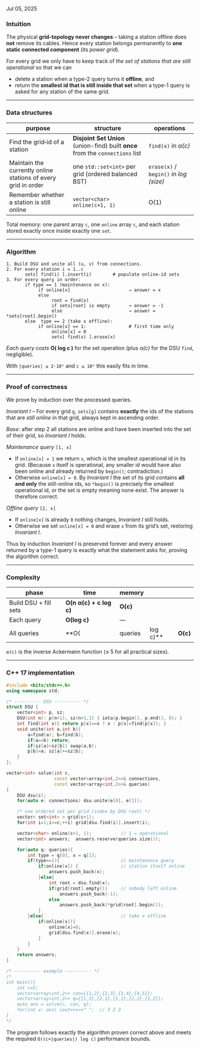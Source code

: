 Jul 05, 2025
### Intuition

The physical **grid-topology never changes** – taking a station offline does **not** remove its cables.
Hence every station belongs permanently to **one static connected component** (its *power grid*).

For every grid we only have to keep track of
*the set of stations that are still operational*
so that we can

* delete a station when a type-2 query turns it **offline**, and
* return the **smallest id that is still inside that set** when a type-1
  query is asked for any station of the same grid.

---

### Data structures

| purpose                                                       | structure                                                                      | operations                             |
| ------------------------------------------------------------- | ------------------------------------------------------------------------------ | -------------------------------------- |
| Find the grid‐id of a station                                 | **Disjoint Set Union** (union-find) built **once** from the `connections` list | `find(x)` in *α(c)*                    |
| Maintain the currently online stations of every grid in order | one `std::set<int>` per grid (ordered balanced BST)                            | `erase(x)` / `begin()` in *log (size)* |
| Remember whether a station is still online                    | `vector<char> online(c+1, 1)`                                                  | O(1)                                   |

Total memory: one parent array `c`, one `online` array `c`,
and each station stored exactly once inside exactly one `set`.

---

### Algorithm

```
1. Build DSU and unite all (u, v) from connections.
2. For every station i = 1..c
       sets[ find(i) ].insert(i)        # populate online-id sets
3. For every query in order:
       if type == 1 (maintenance on x):
            if online[x]                      → answer = x
            else
                 root = find(x)
                 if sets[root] is empty       → answer = -1
                 else                         → answer = *sets[root].begin()
       else  type == 2 (take x offline):
            if online[x] == 1:                # first time only
                 online[x] = 0
                 sets[ find(x) ].erase(x)
```

*Each query costs* **O( log c )** for the set operation
(plus *α(c)* for the DSU `find`, negligible).

With `|queries| ≤ 2·10⁵` and `c ≤ 10⁵` this easily fits in time.

---

### Proof of correctness

We prove by induction over the processed queries.

*Invariant I* –
For every grid `g`, `sets[g]` contains **exactly** the ids of the stations
that are *still online* in that grid, always kept in ascending order.

*Base*: after step 2 all stations are online and have been inserted
into the set of their grid, so *Invariant I* holds.

*Maintenance query* `[1, x]`

* If `online[x] = 1` we return `x`, which is the smallest operational id
  in its grid.
  (Because `x` itself is operational, any smaller id would have also been
  online and already returned by `begin()`; contradiction.)
* Otherwise `online[x] = 0`. By *Invariant I* the set of its grid contains
  **all and only** the still-online ids, so `*begin()` is precisely the
  smallest operational id, or the set is empty meaning none exist.
  The answer is therefore correct.

*Offline query* `[2, x]`

* If `online[x]` is already `0` nothing changes, *Invariant I* still holds.
* Otherwise we set `online[x] = 0` and erase `x` from its grid’s set,
  restoring *Invariant I*.

Thus by induction *Invariant I* is preserved forever and every answer
returned by a type-1 query is exactly what the statement asks for, proving
the algorithm correct.

---

### Complexity

| phase                 | time                    | memory   |            |          |
| --------------------- | ----------------------- | -------- | ---------- | -------- |
| Build DSU + fill sets | **O(n α(c) + c log c)** | **O(c)** |            |          |
| Each query            | **O(log c)**            | —        |            |          |
| All queries           | \*\*O(                  | queries  | log c)\*\* | **O(c)** |

`α(c)` is the inverse Ackermann function (≤ 5 for all practical sizes).

---

### C++ 17 implementation

```cpp
#include <bits/stdc++.h>
using namespace std;

/* ---------- DSU ---------- */
struct DSU {
    vector<int> p, sz;
    DSU(int n): p(n+1), sz(n+1,1) { iota(p.begin(), p.end(), 0); }
    int find(int x){ return p[x]==x ? x : p[x]=find(p[x]); }
    void unite(int a,int b){
        a=find(a); b=find(b);
        if(a==b) return;
        if(sz[a]<sz[b]) swap(a,b);
        p[b]=a; sz[a]+=sz[b];
    }
};

vector<int> solve(int c,
                  const vector<array<int,2>>& connections,
                  const vector<array<int,2>>& queries)
{
    DSU dsu(c);
    for(auto e: connections) dsu.unite(e[0], e[1]);

    /* one ordered set per grid (index by DSU root) */
    vector< set<int> > grid(c+1);
    for(int i=1;i<=c;++i) grid[dsu.find(i)].insert(i);

    vector<char> online(c+1, 1);           // 1 = operational
    vector<int> answers;  answers.reserve(queries.size());

    for(auto q: queries){
        int type = q[0], x = q[1];
        if(type==1){                       // maintenance query
            if(online[x]) {                // station itself online
                answers.push_back(x);
            }else{
                int root = dsu.find(x);
                if(grid[root].empty())     // nobody left online
                    answers.push_back(-1);
                else
                    answers.push_back(*grid[root].begin());
            }
        }else{                             // take x offline
            if(online[x]){
                online[x]=0;
                grid[dsu.find(x)].erase(x);
            }
        }
    }
    return answers;
}

/* ---------- example ---------- */
/*
int main(){
    int c=5;
    vector<array<int,2>> con={{1,2},{2,3},{3,4},{4,5}};
    vector<array<int,2>> q={{1,3},{2,1},{1,1},{2,2},{1,2}};
    auto ans = solve(c, con, q);
    for(int v: ans) cout<<v<<" ";  // 3 2 3
}
*/
```

The program follows exactly the algorithm proven correct above and
meets the required `O((c+|queries|) log c)` performance bounds.

